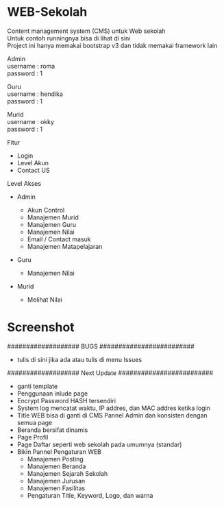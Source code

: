 # WEB-Sekolah
 Content management system (CMS) untuk Web sekolah <br>
 Untuk contoh runningnya bisa di lihat di sini <br>
 Project ini hanya memakai bootstrap v3 dan tidak memakai framework lain 
 
 
Admin <br>
username	: roma <br>
password	: 1 

Guru <br>
username	: hendika <br>
password	: 1 <br>

Murid <br>
username	: okky <br>
password	: 1 <br>


 Fitur
 - Login
 - Level Akun
 - Contact US
 
 Level Akses
 - Admin
   + Akun Control
   + Manajemen Murid
   + Manajemen Guru
   + Manajemen Nilai
   + Email / Contact masuk  
   + Manajemen Matapelajaran
   
 - Guru
   + Manajemen Nilai
   
 - Murid
   + Melihat Nilai
   
# Screenshot

###################  BUGS  #########################
- tulis di sini jika ada atau tulis di menu Issues
 
###################  Next Update  #########################  
- ganti template
- Penggunaan inlude page
- Encrypt Password HASH tersendiri
- System log mencatat waktu, IP addres, dan MAC addres ketika login
- Title WEB bisa di ganti di CMS Pannel Admin dan konsisten dengan semua page
- Beranda bersifat dinamis
- Page Profil
- Page Daftar seperti web sekolah pada umumnya (standar)
- Bikin Pannel Pengaturan WEB
  + Manajemen Posting
  + Manajemen Beranda
  + Manajemen Sejarah Sekolah
  + Manajemen Jurusan
  + Manajemen Fasilitas
  + Pengaturan Title, Keyword, Logo, dan warna

